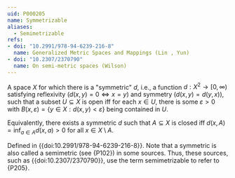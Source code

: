 ```yaml
---
uid: P000205
name: Symmetrizable
aliases:
  - Semimetrizable
refs:
- doi: "10.2991/978-94-6239-216-8"
  name: Generalized Metric Spaces and Mappings (Lin , Yun)
- doi: "10.2307/2370790"
  name: On semi-metric spaces (Wilson)
---
```


A space $X$ for which
there is a "symmetric" $d$, i.e., a function $d:X^2\to[0,\infty)$
satisfying reflexivity ($d(x,y)=0\Leftrightarrow x=y$) and symmetry
($d(x,y)=d(y,x)$), such that a subset $U \subseteq X$ is open iff for each $x \in U$,
there is some $\varepsilon > 0$ with $B(x,\varepsilon)=\{y\in X:d(x,y)<\varepsilon\}$
being contained in $U$.

Equivalently, there exists a symmetric $d$ such that $A \subseteq X$ is closed iff $d(x,A)=\inf_{a \in A} d(x,a) > 0$ for all $x \in X \setminus A$.

Defined in {{doi:10.2991/978-94-6239-216-8}}. Note that a symmetric is also called a semimetric (see
{P102}) in some sources. Thus, these sources,
such as {{doi:10.2307/2370790}}, use the term semimetrizable
to refer to {P205}.
